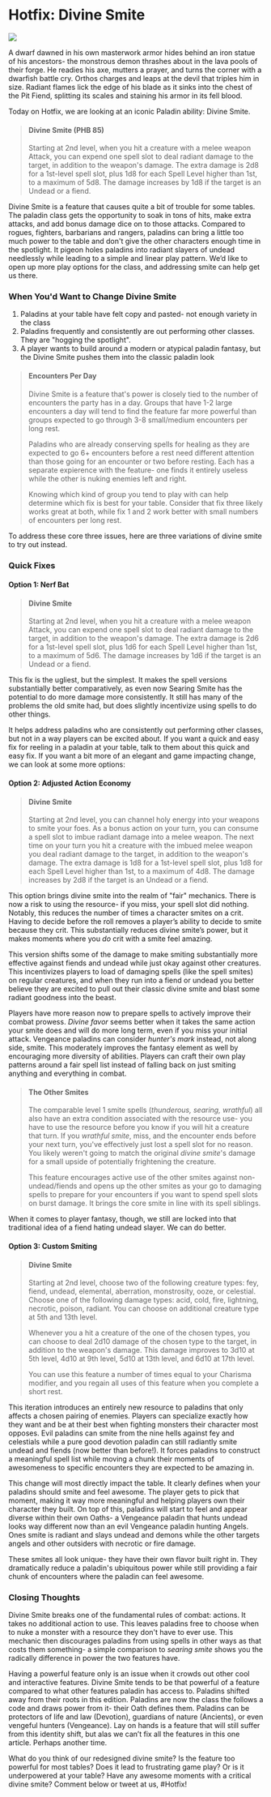 # Hotfix: Divine Smite

<img src = "https://i.pinimg.com/474x/2b/1b/0b/2b1b0bef95913d18e2212352cf8e04b2--warrior-women-character-art.jpg">

A dwarf dawned in his own masterwork armor hides behind an iron statue of his ancestors- the monstrous demon thrashes about in the lava pools of their forge. He readies his axe, mutters a prayer, and turns the corner with a dwarfish battle cry. Orthos charges and leaps at the devil that triples him in size. Radiant flames lick the edge of his blade as it sinks into the chest of the Pit Fiend, splitting its scales and staining his armor in its fell blood. 

Today on Hotfix, we are looking at an iconic Paladin ability: Divine Smite. 

> #### Divine Smite (PHB 85)
>
>Starting at 2nd level, when you hit a creature with a melee weapon Attack, you can expend one spell slot to deal radiant damage to the target, in addition to the weapon's damage. The extra damage is 2d8 for a 1st-level spell slot, plus 1d8 for each Spell Level higher than 1st, to a maximum of 5d8. The damage increases by 1d8 if the target is an Undead or a fiend.

Divine Smite is a feature that causes quite a bit of trouble for some tables. The paladin class gets the opportunity to soak in tons of hits, make extra attacks, and add bonus damage dice on to those attacks. Compared to rogues, fighters, barbarians and rangers, paladins can bring a little too much power to the table and don't give the other characters enough time in the spotlight. It pigeon holes paladins into radiant slayers of undead needlessly while leading to a simple and linear play pattern. We’d like to open up more play options for the class, and addressing smite can help get us there. 

### When You'd Want to Change Divine Smite
1. Paladins at your table have felt copy and pasted- not enough variety in the class 
2. Paladins frequently and consistently are out performing other classes. They are "hogging the spotlight".
3. A player wants to build around a modern or atypical paladin fantasy, but the Divine Smite pushes them into the classic paladin look
> #### Encounters Per Day
>
> Divine Smite is a feature that's power is closely tied to the number of encounters the party has in a day. Groups that have 1-2 large encounters a day will tend to find the feature far more powerful than groups expected to go through 3-8 small/medium encounters per long rest. 
>
> Paladins who are already conserving spells for healing as they are expected to go 6+ encounters before a rest need different attention than those going for an encounter or two before resting. Each has a separate expierence with the feature- one finds it entirely useless while the other is nuking enemies left and right. 
>
> Knowing which kind of group you tend to play with can help determine which fix is best for your table. Consider that fix three likely works great at both, while fix 1 and 2 work better with small numbers of encounters per long rest.

To address these core three issues, here are three variations of divine smite to try out instead.
### Quick Fixes

#### Option 1: Nerf Bat
> #### Divine Smite
>
> Starting at 2nd level, when you hit a creature with a melee weapon Attack, you can expend one spell slot to deal radiant damage to the target, in addition to the weapon's damage. The extra damage is 2d6 for a 1st-level spell slot, plus 1d6 for each Spell Level higher than 1st, to a maximum of 5d6. The damage increases by 1d6 if the target is an Undead or a fiend.
>
This fix is the ugliest, but the simplest. It makes the spell versions substantially better comparatively, as even now Searing Smite has the potential to do more damage more consistently. It still has many of the problems the old smite had, but does slightly incentivize using spells to do other things. 

It helps address paladins who are consistently out performing other classes, but not in a way players can be excited about. If you want a quick and easy fix for reeling in a paladin at your table, talk to them about this quick and easy fix. If you want a bit more of an elegant and game impacting change, we can look at some more options:

#### Option 2: Adjusted Action Economy
> #### Divine Smite
>
> Starting at 2nd level, you can channel holy energy into your weapons to smite your foes. As a bonus action on your turn, you can consume a spell slot to imbue radiant damage into a melee weapon. The next time on your turn you hit a creature with the imbued melee weapon you deal radiant damage to the target, in addition to the weapon's damage. The extra damage is 1d8 for a 1st-level spell slot, plus 1d8 for each Spell Level higher than 1st, to a maximum of 4d8. The damage increases by 2d8 if the target is an Undead or a fiend.

This option brings divine smite into the realm of "fair" mechanics. There is now a risk to using the resource- if you miss, your spell slot did nothing. Notably, this reduces the number of times a character smites on a crit. Having to decide before the roll removes a player’s ability to decide to smite because they crit. This substantially reduces divine smite’s power, but it makes moments where you *do* crit with a smite feel amazing. 

This version shifts some of the damage to make smiting substantially more effective against fiends and undead while just okay against other creatures. This incentivizes players to load of damaging spells (like the spell smites) on regular creatures, and when they run into a fiend or undead you better believe they are excited to pull out their classic divine smite and blast some radiant goodness into the beast.

Players have more reason now to prepare spells to actively improve their combat prowess. *Divine favor* seems better when it takes the same action your smite does and will do more long term, even if you miss your initial attack. Vengeance paladins can consider *hunter's mark* instead, not along side, smite. This moderately improves the fantasy element as well by encouraging more diversity of abilities. Players can craft their own play patterns around a fair spell list instead of falling back on just smiting anything and everything in combat. 

> #### The Other Smites
>
>The comparable level 1 smite spells (*thunderous, searing, wrathful*) all also have an extra condition associated with the resource use- you have to use the resource before you know if you will hit a creature that turn. If you *wrathful smite*, miss, and the encounter ends before your next turn, you've effectively just lost a spell slot for no reason. You likely weren't going to match the original *divine smite*'s damage for a small upside of potentially frightening the creature. 
>
>This feature encourages active use of the other smites against non-undead/fiends and opens up the other smites as your go to damaging spells to prepare for your encounters if you want to spend spell slots on burst damage. It brings the core smite in line with its spell siblings.  

When it comes to player fantasy, though, we still are locked into that traditional idea of a fiend hating undead slayer. We can do better.

#### Option 3: Custom Smiting
> #### Divine Smite 
>
> Starting at 2nd level, choose two of the following creature types: fey, fiend, undead, elemental, aberration, monstrosity, ooze, or celestial. Choose one of the following damage types: acid, cold, fire, lightning, necrotic, poison, radiant. You can choose on additional creature type at 5th and 13th level.
>
> Whenever you a hit a creature of the one of the chosen types, you can choose to deal 2d10 damage of the chosen type to the target, in addition to the weapon's damage. This damage improves to 3d10 at 5th level, 4d10 at 9th level, 5d10 at 13th level, and 6d10 at 17th level. 
>
> You can use this feature a number of times equal to your Charisma modifier, and you regain all uses of this feature when you complete a short rest.

This iteration introduces an entirely new resource to paladins that only affects a chosen pairing of enemies. Players can specialize exactly how they want and be at their best when fighting monsters their character most opposes. Evil paladins can smite from the nine hells against fey and celestials while a pure good devotion paladin can still radiantly smite undead and fiends (now better than before!). It forces paladins to construct a meaningful spell list while moving a chunk their moments of awesomeness to specific encounters they are expected to be amazing in. 

This change will most directly impact the table. It clearly defines when your paladins should smite and feel awesome. The player gets to pick that moment, making it way more meaningful and helping players own their character they built. On top of this, paladins will start to feel and appear diverse within their own Oaths- a Vengeance paladin that hunts undead looks way different now than an evil Vengeance paladin hunting Angels. Ones smite is radiant and slays undead and demons while the other targets angels and other outsiders with necrotic or fire damage. 

These smites all look unique- they have their own flavor built right in. They dramatically reduce a paladin's ubiquitous power while still providing a fair chunk of encounters where the paladin can feel awesome. 

 
 ### Closing Thoughts

Divine Smite breaks one of the fundamental rules of combat: actions. It takes no additional action to use. This leaves paladins free to choose when to nuke a monster with a resource they don't have to ever use. This mechanic then discourages paladins from using spells in other ways as that costs them something- a simple comparison to *searing smite* shows you the radically difference in power the two features have.

Having a powerful feature only is an issue when it crowds out other cool and interactive features. Divine Smite tends to be that powerful of a feature compared to what other features paladin has access to.
Paladins shifted away from their roots in this edition. Paladins are now the class the follows a code and draws power from it- their Oath defines them. Paladins can be protectors of life and law (Devotion), guardians of nature (Ancients), or even vengeful hunters (Vengeance). Lay on hands is a feature that will still suffer from this identity shift, but alas we can’t fix all the features in this one article. Perhaps another time.

What do you think of our redesigned divine smite? Is the feature too powerful for most tables? Does it lead to frustrating game play? Or is it underpowered at your table? Have any awesome moments with a critical divine smite? Comment below or tweet at us, #Hotfix! 




